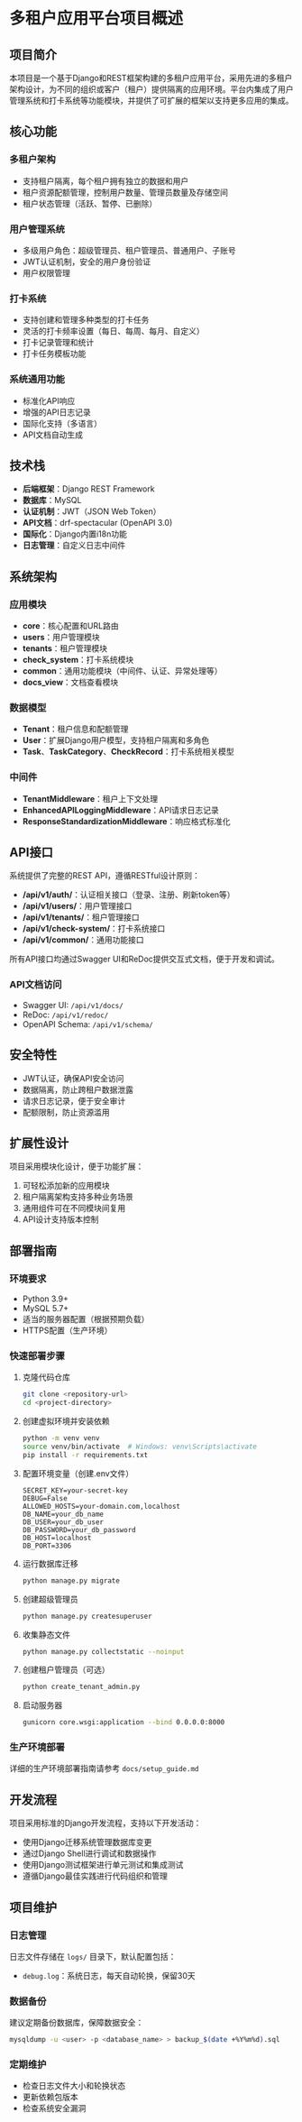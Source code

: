 # 多租户应用平台项目概述

## 项目简介

本项目是一个基于Django和REST框架构建的多租户应用平台，采用先进的多租户架构设计，为不同的组织或客户（租户）提供隔离的应用环境。平台内集成了用户管理系统和打卡系统等功能模块，并提供了可扩展的框架以支持更多应用的集成。

## 核心功能

### 多租户架构
- 支持租户隔离，每个租户拥有独立的数据和用户
- 租户资源配额管理，控制用户数量、管理员数量及存储空间
- 租户状态管理（活跃、暂停、已删除）

### 用户管理系统
- 多级用户角色：超级管理员、租户管理员、普通用户、子账号
- JWT认证机制，安全的用户身份验证
- 用户权限管理

### 打卡系统
- 支持创建和管理多种类型的打卡任务
- 灵活的打卡频率设置（每日、每周、每月、自定义）
- 打卡记录管理和统计
- 打卡任务模板功能

### 系统通用功能
- 标准化API响应
- 增强的API日志记录
- 国际化支持（多语言）
- API文档自动生成

## 技术栈

- **后端框架**：Django REST Framework
- **数据库**：MySQL
- **认证机制**：JWT（JSON Web Token）
- **API文档**：drf-spectacular (OpenAPI 3.0)
- **国际化**：Django内置i18n功能
- **日志管理**：自定义日志中间件

## 系统架构

### 应用模块
- **core**：核心配置和URL路由
- **users**：用户管理模块
- **tenants**：租户管理模块
- **check_system**：打卡系统模块
- **common**：通用功能模块（中间件、认证、异常处理等）
- **docs_view**：文档查看模块

### 数据模型
- **Tenant**：租户信息和配额管理
- **User**：扩展Django用户模型，支持租户隔离和多角色
- **Task**、**TaskCategory**、**CheckRecord**：打卡系统相关模型

### 中间件
- **TenantMiddleware**：租户上下文处理
- **EnhancedAPILoggingMiddleware**：API请求日志记录
- **ResponseStandardizationMiddleware**：响应格式标准化

## API接口

系统提供了完整的REST API，遵循RESTful设计原则：

- **/api/v1/auth/**：认证相关接口（登录、注册、刷新token等）
- **/api/v1/users/**：用户管理接口
- **/api/v1/tenants/**：租户管理接口
- **/api/v1/check-system/**：打卡系统接口
- **/api/v1/common/**：通用功能接口

所有API接口均通过Swagger UI和ReDoc提供交互式文档，便于开发和调试。

### API文档访问
- Swagger UI: `/api/v1/docs/`
- ReDoc: `/api/v1/redoc/`
- OpenAPI Schema: `/api/v1/schema/`

## 安全特性

- JWT认证，确保API安全访问
- 数据隔离，防止跨租户数据泄露
- 请求日志记录，便于安全审计
- 配额限制，防止资源滥用

## 扩展性设计

项目采用模块化设计，便于功能扩展：

1. 可轻松添加新的应用模块
2. 租户隔离架构支持多种业务场景
3. 通用组件可在不同模块间复用
4. API设计支持版本控制

## 部署指南

### 环境要求
- Python 3.9+
- MySQL 5.7+
- 适当的服务器配置（根据预期负载）
- HTTPS配置（生产环境）

### 快速部署步骤
1. 克隆代码仓库
   ```bash
   git clone <repository-url>
   cd <project-directory>
   ```

2. 创建虚拟环境并安装依赖
   ```bash
   python -m venv venv
   source venv/bin/activate  # Windows: venv\Scripts\activate
   pip install -r requirements.txt
   ```

3. 配置环境变量（创建.env文件）
   ```
   SECRET_KEY=your-secret-key
   DEBUG=False
   ALLOWED_HOSTS=your-domain.com,localhost
   DB_NAME=your_db_name
   DB_USER=your_db_user
   DB_PASSWORD=your_db_password
   DB_HOST=localhost
   DB_PORT=3306
   ```

4. 运行数据库迁移
   ```bash
   python manage.py migrate
   ```

5. 创建超级管理员
   ```bash
   python manage.py createsuperuser
   ```

6. 收集静态文件
   ```bash
   python manage.py collectstatic --noinput
   ```

7. 创建租户管理员（可选）
   ```bash
   python create_tenant_admin.py
   ```

8. 启动服务器
   ```bash
   gunicorn core.wsgi:application --bind 0.0.0.0:8000
   ```

### 生产环境部署
详细的生产环境部署指南请参考 `docs/setup_guide.md`

## 开发流程

项目采用标准的Django开发流程，支持以下开发活动：

- 使用Django迁移系统管理数据库变更
- 通过Django Shell进行调试和数据操作
- 使用Django测试框架进行单元测试和集成测试
- 遵循Django最佳实践进行代码组织和管理

## 项目维护

### 日志管理
日志文件存储在 `logs/` 目录下，默认配置包括：
- `debug.log`：系统日志，每天自动轮换，保留30天

### 数据备份
建议定期备份数据库，保障数据安全：
```bash
mysqldump -u <user> -p <database_name> > backup_$(date +%Y%m%d).sql
```

### 定期维护
- 检查日志文件大小和轮换状态
- 更新依赖包版本
- 检查系统安全漏洞 